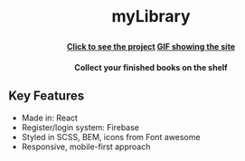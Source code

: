 <h1 align="center">
  <br>
  <p>myLibrary</p>
<h4 align="center"> <a href="https://nikislibrary.netlify.app/" target="_blank">Click to see the project</a>
<a href="https://github.com/user-attachments/assets/06ffd6dc-c9cb-4d5f-959c-fce0a5fede98" target="_blank">GIF showing the site</a>
</h4>
  <h4 align="center">Collect your finished books on the shelf</h4>
</h1>

## Key Features

* Made in: React
* Register/login system: Firebase
* Styled in SCSS, BEM, icons from Font awesome
* Responsive, mobile-first approach

